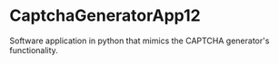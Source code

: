# CaptchaGeneratorApp12
Software application in python that mimics the CAPTCHA generator's functionality. 
